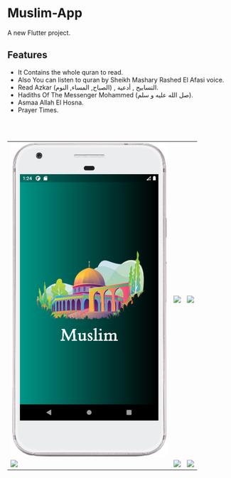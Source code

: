 # Muslim-App

A new Flutter project.

## Features
- It Contains the whole quran to read.
- Also You can listen to quran by Sheikh Mashary Rashed El Afasi voice.
- Read Azkar (الصباح, المساء, النوم) , التسابيح , أدعية.
- Hadiths Of The Messenger Mohammed (صل الله عليه و سلم).
- Asmaa Allah El Hosna.
- Prayer Times.
<br>
<br>

| | ||
| - | - | - |
| ![Splash Screen](ScreenShots/1.png) | <img src="https://drive.google.com/uc?export=view&id=1rKtGh-QRsM8m4pwfgicIoGmQitQUG3pf" width=300> | <img src="https://drive.google.com/uc?export=view&id=1KayHnF4aX0EuC_Q_NAt7Fw76uTgAwz1c" width=300>
| <img src="https://drive.google.com/uc?export=view&id=1AZGtPre4ZLACZGZlCKsRsnDFwqgqxnMn" width=300> | <img src="https://drive.google.com/uc?export=view&id=11iRNMpL9sCHIhxN6umOp5IdDrdBb9WZb" width=300> | <img src="https://drive.google.com/uc?export=view&id=1DWd5GDC337Q_XwAYA6aptNngVfKHcBR8" width=300>|
